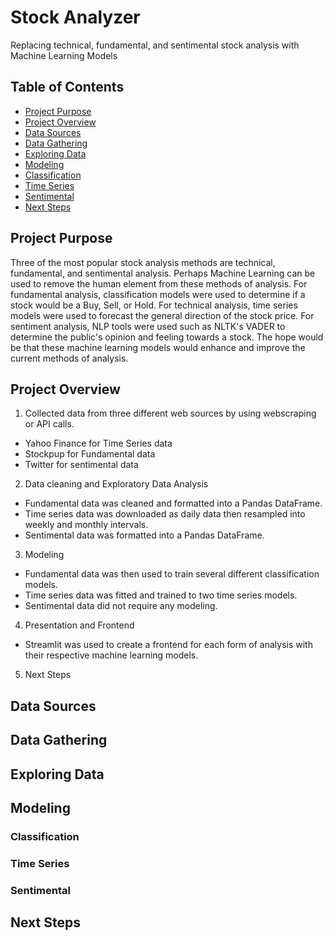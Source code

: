 # Stock Analyzer
Replacing technical, fundamental, and sentimental stock analysis with Machine Learning Models

## Table of Contents
- [Project Purpose](#Project-Purpose)
- [Project Overview](#Project-Overview)
- [Data Sources](#Data-Sources)
- [Data Gathering](#Data-Gathering)
- [Exploring Data](#Exploring-Data)
- [Modeling](#Modeling)
- [Classification](#Classification)
- [Time Series](#Time-Series)
- [Sentimental](#Sentimental)
- [Next Steps](#Next-Steps)

## Project Purpose
Three of the most popular stock analysis methods are technical, fundamental, and sentimental analysis.  Perhaps Machine Learning can be used to remove the human element from these methods of analysis.  For fundamental analysis, classification models were used to determine if a stock would be a Buy, Sell, or Hold.  For technical analysis, time series models were used to forecast the general direction of the stock price.  For sentiment analysis, NLP tools were used such as NLTK's VADER to determine the public's opinion and feeling towards a stock.  The hope would be that these machine learning models would enhance and improve the current methods of analysis. 

## Project Overview
1. Collected data from three different web sources by using webscraping or API calls.
  - Yahoo Finance for Time Series data
  - Stockpup for Fundamental data
  - Twitter for sentimental data
2. Data cleaning and Exploratory Data Analysis
  - Fundamental data was cleaned and formatted into a Pandas DataFrame.
  - Time series data was downloaded as daily data then resampled into weekly and monthly intervals.
  - Sentimental data was formatted into a Pandas DataFrame.
3. Modeling
  - Fundamental data was then used to train several different classification models.
  - Time series data was fitted and trained to two time series models.
  - Sentimental data did not require any modeling.
4. Presentation and Frontend
  - Streamlit was used to create a frontend for each form of analysis with their respective machine learning models.
5. Next Steps

## Data Sources

## Data Gathering

## Exploring Data

## Modeling

### Classification

### Time Series

### Sentimental

## Next Steps
